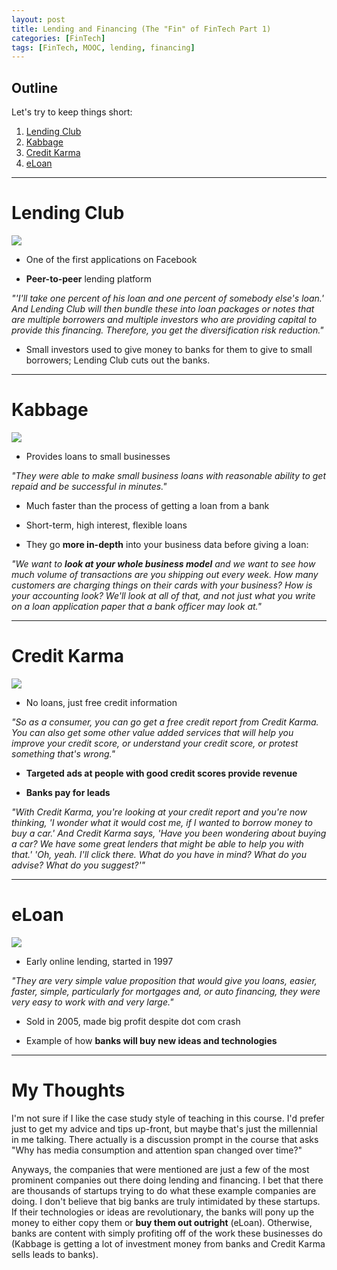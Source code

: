```yaml
---
layout: post
title: Lending and Financing (The "Fin" of FinTech Part 1)
categories: [FinTech]
tags: [FinTech, MOOC, lending, financing]
---
```


## Outline

Let's try to keep things short:

1. [Lending Club](#Lending-Club)
2. [Kabbage](#Kabbage)
3. [Credit Karma](#Credit-Karma)
4. [eLoan](#eLoan)

------
# <a name="Lending-Club">Lending Club</a>

<img class="img-fluid img-adjust mx-auto d-block" src="https://blog.lendingclub.com/wp-content/uploads/2017/05/LC-Logo-Official-min.png" />

* One of the first applications on Facebook

* **Peer-to-peer** lending platform

*"'I'll take one percent of his loan and one percent of somebody else's loan.' And Lending Club will then bundle these into loan packages or notes that are multiple borrowers and multiple investors who are providing capital to provide this financing. Therefore, you get the diversification risk reduction."*

* Small investors used to give money to banks for them to give to small borrowers; Lending Club cuts out the banks.

------
# <a name="Kabbage">Kabbage</a>

<img class="img-fluid img-adjust mx-auto d-block" src="https://pbs.twimg.com/profile_images/798983830552084480/QdpJpFOt_400x400.jpg">

* Provides loans to small businesses

*"They were able to make small business loans with reasonable ability to get repaid and be successful in minutes."*

* Much faster than the process of getting a loan from a bank

* Short-term, high interest, flexible loans

* They go **more in-depth** into your business data before giving a loan:

*"We want to **look at your whole business model** and we want to see how much volume of transactions are you shipping out every week. How many customers are charging things on their cards with your business? How is your accounting look? We'll look at all of that, and not just what you write on a loan application paper that a bank officer may look at."*

------
# <a name="Credit-Karma">Credit Karma</a>

<img class="img-fluid img-adjust mx-auto d-block" src="https://creditkarmacdn-a.akamaihd.net/res/images/app_icon_2x_upswing.png">

* No loans, just free credit information

*"So as a consumer, you can go get a free credit report from Credit Karma. You can also get some other value added services that will help you improve your credit score, or understand your credit score, or protest something that's wrong."*

* **Targeted ads at people with good credit scores provide revenue**

* **Banks pay for leads**

*"With Credit Karma, you're looking at your credit report and you're now thinking, 'I wonder what it would cost me, if I wanted to borrow money to buy a car.' And Credit Karma says, 'Have you been wondering about buying a car? We have some great lenders that might be able to help you with that.' 'Oh, yeah. I'll click there. What do you have in mind? What do you advise? What do you suggest?'"*

------
# <a name="eLoan">eLoan</a>

<img class="img-fluid img-adjust mx-auto d-block" src="https://www.eloan.com/assets/images/ELOAN-LGO-Unbranded-WHT.jpg">

* Early online lending, started in 1997

*"They are very simple value proposition that would give you loans, easier, faster, simple, particularly for mortgages and, or auto financing, they were very easy to work with and very large."*

* Sold in 2005, made big profit despite dot com crash

* Example of how **banks will buy new ideas and technologies**

------
# My Thoughts

I'm not sure if I like the case study style of teaching in this course. I'd prefer just to get my advice and tips up-front, but maybe that's just the millennial in me talking. There actually is a discussion prompt in the course that asks "Why has media consumption and attention span changed over time?"

Anyways, the companies that were mentioned are just a few of the most prominent companies out there doing lending and financing. I bet that there are thousands of startups trying to do what these example companies are doing. I don't believe that big banks are truly intimidated by these startups. If their technologies or ideas are revolutionary, the banks will pony up the money to either copy them or **buy them out outright** (eLoan). Otherwise, banks are content with simply profiting off of the work these businesses do (Kabbage is getting a lot of investment money from banks and Credit Karma sells leads to banks).